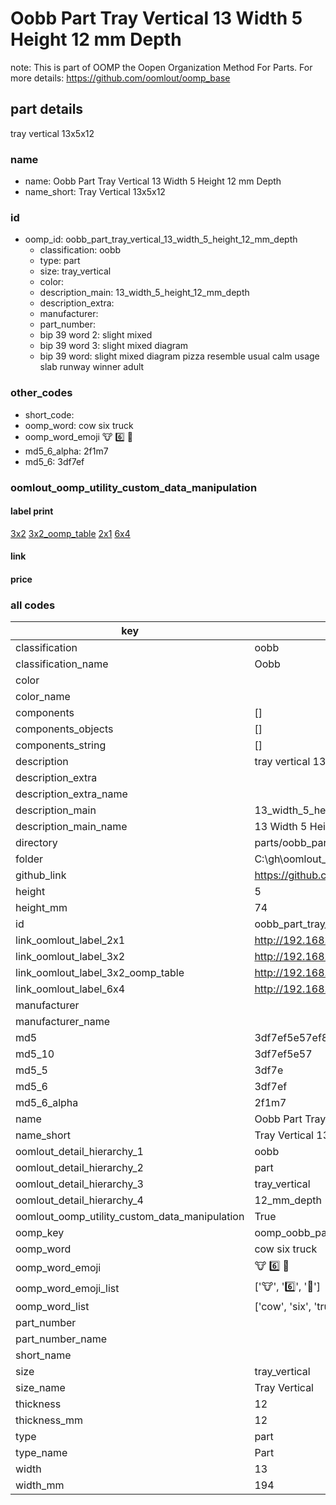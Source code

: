 # Oobb Part Tray Vertical 13 Width 5 Height 12 mm Depth  

note: This is part of OOMP the Oopen Organization Method For Parts. For more details: https://github.com/oomlout/oomp_base

##  part details
  



tray vertical 13x5x12



### name
* name: Oobb Part Tray Vertical 13 Width 5 Height 12 mm Depth
* name_short: Tray Vertical 13x5x12 
### id
* oomp_id: oobb_part_tray_vertical_13_width_5_height_12_mm_depth
  * classification: oobb
  * type: part
  * size: tray_vertical
  * color: 
  * description_main: 13_width_5_height_12_mm_depth
  * description_extra: 
  * manufacturer: 
  * part_number: 
  * bip 39 word 2: slight mixed
  * bip 39 word 3: slight mixed diagram
  * bip 39 word: slight mixed diagram pizza resemble usual calm usage slab runway winner adult

### other_codes
* short_code: 
* oomp_word: cow six truck
* oomp_word_emoji :cow: :six: :truck:
* md5_6_alpha: 2f1m7
* md5_6: 3df7ef






### oomlout_oomp_utility_custom_data_manipulation
#### label print
[3x2](http://192.168.1.245:1112/?label=oomp%202f1m7)
[3x2_oomp_table](http://192.168.1.108:1112/?label=oomp%202f1m7)
[2x1](http://192.168.1.242:1112/?label=oomp%202f1m7)
[6x4](http://192.168.1.55:1112/?label=oomp%202f1m7)    

#### link

                              

#### price







### all codes 
| key | value |  
| --- | --- |  
| classification | oobb |  
| classification_name | Oobb |  
| color |  |  
| color_name |  |  
| components | [] |  
| components_objects | [] |  
| components_string | [] |  
| description | tray vertical 13x5x12 |  
| description_extra |  |  
| description_extra_name |  |  
| description_main | 13_width_5_height_12_mm_depth |  
| description_main_name | 13 Width 5 Height 12 mm Depth |  
| directory | parts/oobb_part_tray_vertical_13_width_5_height_12_mm_depth |  
| folder | C:\gh\oomlout_oobb_version_4_generated_parts\parts\oobb_part_tray_vertical_13_width_5_height_12_mm_depth |  
| github_link | https://github.com/oomlout/oomlout_oomp_part_src/tree/main/parts/oobb_part_tray_vertical_13_width_5_height_12_mm_depth |  
| height | 5 |  
| height_mm | 74 |  
| id | oobb_part_tray_vertical_13_width_5_height_12_mm_depth |  
| link_oomlout_label_2x1 | http://192.168.1.242:1112/?label=oomp%202f1m7 |  
| link_oomlout_label_3x2 | http://192.168.1.245:1112/?label=oomp%202f1m7 |  
| link_oomlout_label_3x2_oomp_table | http://192.168.1.108:1112/?label=oomp%202f1m7 |  
| link_oomlout_label_6x4 | http://192.168.1.55:1112/?label=oomp%202f1m7 |  
| manufacturer |  |  
| manufacturer_name |  |  
| md5 | 3df7ef5e57ef8413c0dbaa5a79e38e5d |  
| md5_10 | 3df7ef5e57 |  
| md5_5 | 3df7e |  
| md5_6 | 3df7ef |  
| md5_6_alpha | 2f1m7 |  
| name | Oobb Part Tray Vertical 13 Width 5 Height 12 mm Depth |  
| name_short | Tray Vertical 13x5x12  |  
| oomlout_detail_hierarchy_1 | oobb |  
| oomlout_detail_hierarchy_2 | part |  
| oomlout_detail_hierarchy_3 | tray_vertical |  
| oomlout_detail_hierarchy_4 | 12_mm_depth |  
| oomlout_oomp_utility_custom_data_manipulation | True |  
| oomp_key | oomp_oobb_part_tray_vertical_13_width_5_height_12_mm_depth |  
| oomp_word | cow six truck |  
| oomp_word_emoji | :cow: :six: :truck: |  
| oomp_word_emoji_list | [':cow:', ':six:', ':truck:'] |  
| oomp_word_list | ['cow', 'six', 'truck'] |  
| part_number |  |  
| part_number_name |  |  
| short_name |  |  
| size | tray_vertical |  
| size_name | Tray Vertical |  
| thickness | 12 |  
| thickness_mm | 12 |  
| type | part |  
| type_name | Part |  
| width | 13 |  
| width_mm | 194 |  
